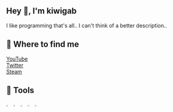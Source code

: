 
<h2>Hey 👋, I'm kiwigab</h2>
I like programming that's all.. I can't think of a better description..

<h2>📑 Where to find me</h2>
<p>
  <a href="https://www.youtube.com/@kiwigab_">YouTube</a><br />
  <a href="https://twitter.com/kiwigab_">Twitter</a><br />
  <a href="https://steamcommunity.com/id/kiwigab/">Steam</a><br />
</p>

<h2>🤖 Tools</h2>
<p align="left">
  <img src="https://cdn.jsdelivr.net/gh/devicons/devicon/icons/python/python-original.svg" width="3%" />
  <img src="https://cdn.jsdelivr.net/gh/devicons/devicon/icons/javascript/javascript-original.svg" width="3%" />
  <img src="https://cdn.jsdelivr.net/gh/devicons/devicon/icons/cplusplus/cplusplus-original.svg" width="3%" />
  <img src="https://cdn.jsdelivr.net/gh/devicons/devicon/icons/html5/html5-original.svg" width="3%" />
  <img src="https://cdn.jsdelivr.net/gh/devicons/devicon/icons/css3/css3-original.svg" width="3%" />
</p>
